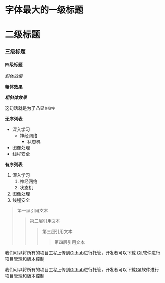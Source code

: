 
# 字体最大的一级标题

# 二级标题

### 三级标题

#### 四级标题

*斜体效果*

**粗体效果**

***粗斜体效果***

这句话就是为了凸显`关键字`

**无序列表**
* 深入学习
  * 神经网络
    * 状态机
* 图像处理
* 线程安全

**有序列表**
1. 深入学习
    1. 神经网络
	1. 状态机
2. 图像处理
3. 线程安全

> 第一层引用文本
>> 第二层引用文本
>>> 第三层引用文本
>>>> 第四层引用文本

我们可以将所有的项目工程上传到[Github](http://www.github.com "github官方网站")进行托管，开发者可以下载
[Git](http://git.scm.com/downtoads "Git下载入口")软件进行项目管理和版本控制

我们可以将所有的项目工程上传到[Github][1]进行托管，开发者可以下载[Git][2]软件进行项目管理和版本控制

[1]:http://www.github.com "github官方网"
[2]:http://git.scm.com/downtoads "Git下载入口"
